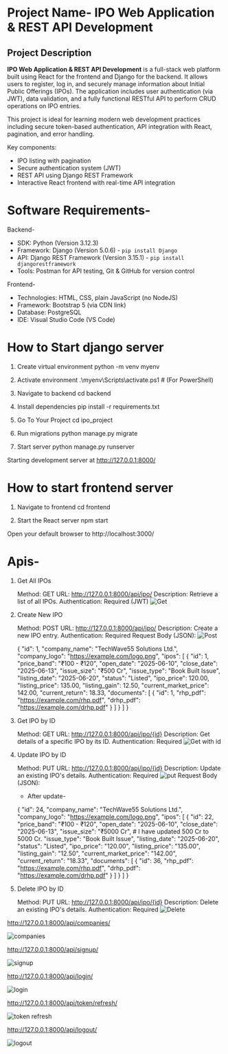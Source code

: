 
# Project Name- IPO Web Application & REST API Development


##  Project Description

**IPO Web Application & REST API Development** is a full-stack web platform built using React for the frontend and Django for the backend. It allows users to register, log in, and securely manage information about Initial Public Offerings (IPOs). The application includes user authentication (via JWT), data validation, and a fully functional RESTful API to perform CRUD operations on IPO entries.

This project is ideal for learning modern web development practices including secure token-based authentication, API integration with React, pagination, and error handling.

Key components:
- IPO listing with pagination
- Secure authentication system (JWT)
- REST API using Django REST Framework
- Interactive React frontend with real-time API integration

 
# Software Requirements-

Backend-
- SDK: Python (Version 3.12.3)
- Framework: Django (Version 5.0.6) - `pip install Django`
- API: Django REST Framework (Version 3.15.1) - `pip install djangorestframework`
- Tools: Postman for API testing, Git & GitHub for version control

Frontend-
- Technologies: HTML, CSS, plain JavaScript (no NodeJS)
- Framework: Bootstrap 5 (via CDN link)
- Database: PostgreSQL
- IDE: Visual Studio Code (VS Code)


# How to Start django server

  1. Create virtual environment
  python -m venv myenv

  2. Activate environment
  .\myenv\Scripts\activate.ps1   # (For PowerShell)

  3. Navigate to backend
  cd backend

  4. Install dependencies
  pip install -r requirements.txt

  5. Go To Your Project
  cd ipo_project

  6. Run migrations
  python manage.py migrate

  7. Start server
  python manage.py runserver

  Starting development server at http://127.0.0.1:8000/

# How to start frontend server
  1. Navigate to frontend
  cd frontend

  2. Start the React server
  npm start

  Open your default browser to http://localhost:3000/   



# Apis-


1. Get All IPOs

     Method: GET
     URL: http://127.0.0.1:8000/api/ipo/
     Description: Retrieve a list of all IPOs.
     Authentication: Required (JWT)
     ![Get](api_screenshots/GET_IPO_LIST.png)

2. Create New IPO

    Method: POST
    URL: http://127.0.0.1:8000/api/ipo/
    Description: Create a new IPO entry.
    Authentication: Required
    Request Body (JSON): 
    ![Post](api_screenshots/POST_IPO_LIST.png)

    {
  "id": 1,
  "company_name": "TechWave55 Solutions Ltd.",
  "company_logo": "https://example.com/logo.png",
  "ipos": [
    {
      "id": 1,
      "price_band": "₹100 - ₹120",
      "open_date": "2025-06-10",
      "close_date": "2025-06-13",
      "issue_size": "₹500 Cr",
      "issue_type": "Book Built Issue",
      "listing_date": "2025-06-20",
      "status": "Listed",
      "ipo_price": 120.00,
      "listing_price": 135.00,
      "listing_gain": 12.50,
      "current_market_price": 142.00,
      "current_return": 18.33,
      "documents": [
        {
          "id": 1,
          "rhp_pdf": "https://example.com/rhp.pdf",
          "drhp_pdf": "https://example.com/drhp.pdf"
        }
      ]
    }
  ]
}   

3. Get IPO by ID

    Method: GET
    URL: http://127.0.0.1:8000/api/ipo/{id}
    Description: Get details of a specific IPO by its ID.
    Authentication: Required
    ![Get with id](api_screenshots/GET_API.png)


4. Update IPO by ID

    Method: PUT
    URL: http://127.0.0.1:8000/api/ipo/{id}
    Description: Update an existing IPO's details.
    Authentication: Required
    ![put](api_screenshots/PUT_API.png)
    Request Body (JSON):

   - After update-

    {
    "id": 24,
    "company_name": "TechWave55 Solutions Ltd.",
    "company_logo": "https://example.com/logo.png",
    "ipos": [
        {
            "id": 22,
            "price_band": "₹100 - ₹120",
            "open_date": "2025-06-10",
            "close_date": "2025-06-13",
            "issue_size": "₹5000 Cr",         # I have updated 500 Cr to 5000 Cr.
            "issue_type": "Book Built Issue",
            "listing_date": "2025-06-20",
            "status": "Listed",
            "ipo_price": "120.00",
            "listing_price": "135.00",
            "listing_gain": "12.50",
            "current_market_price": "142.00",
            "current_return": "18.33",
            "documents": [
                {
                    "id": 36,
                    "rhp_pdf": "https://example.com/rhp.pdf",
                    "drhp_pdf": "https://example.com/drhp.pdf"
                }
            ]
        }
    ]
}


5. Delete IPO by ID

    Method: PUT
    URL: http://127.0.0.1:8000/api/ipo/{id}
    Description: Delete an existing IPO's details.
    Authentication: Required
    ![Delete](api_screenshots/DELETE_API.png)


http://127.0.0.1:8000/api/companies/

![companies](api_screenshots/GET_COMP.jpeg)

http://127.0.0.1:8000/api/signup/

![signup](api_screenshots/SIGN_UP.jpeg)

http://127.0.0.1:8000/api/login/

![login](api_screenshots/LOGIN.jpeg)

http://127.0.0.1:8000/api/token/refresh/

![token refresh](api_screenshots/REFRESH_TOKEN.jpeg)

http://127.0.0.1:8000/api/logout/

![logout](api_screenshots/LOGOUT.jpeg)
